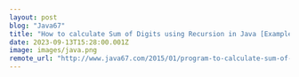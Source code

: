 ```yaml
---
layout: post
blog: "Java67"
title: "How to calculate Sum of Digits using Recursion in Java [Example]"
date: 2023-09-13T15:28:00.001Z
image: images/java.png
remote_url: "http://www.java67.com/2015/01/program-to-calculate-sum-of-digits-using-recursion-in-java.html"
---
```

